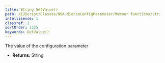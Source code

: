 ```yaml
---
title: String GetValue()
path: /EJScript/Classes/NSAudienceConfigParameter/Member functions/String GetValue()
intellisense: 1
classref: 1
sortOrder: 1325
keywords: GetValue()
---
```



The value of the configuration parameter



* **Returns:** String


